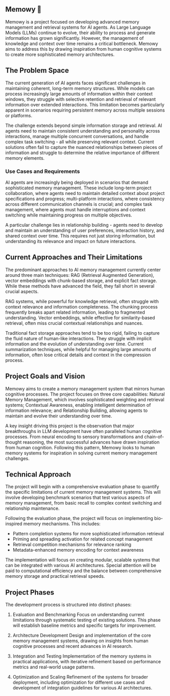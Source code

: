 ## Memowy 💖

Memowy is a project focused on developing advanced memory management and retrieval systems for AI agents. As Large Language Models (LLMs) continue to evolve, their ability to process and generate information has grown significantly. However, the management of knowledge and context over time remains a critical bottleneck. Memowy aims to address this by drawing inspiration from human cognitive systems to create more sophisticated memory architectures.

## The Problem Space

The current generation of AI agents faces significant challenges in maintaining coherent, long-term memory structures. While models can process increasingly large amounts of information within their context windows, they struggle with selective retention and retrieval of relevant information over extended interactions. This limitation becomes particularly apparent in scenarios requiring persistent memory across multiple sessions or platforms.

The challenge extends beyond simple information storage and retrieval. AI agents need to maintain consistent understanding and personality across interactions, manage multiple concurrent conversations, and handle complex task switching - all while preserving relevant context. Current solutions often fail to capture the nuanced relationships between pieces of information and struggle to determine the relative importance of different memory elements.

### Use Cases and Requirements

AI agents are increasingly being deployed in scenarios that demand sophisticated memory management. These include long-term project collaboration, where agents need to maintain detailed context about project specifications and progress; multi-platform interactions, where consistency across different communication channels is crucial; and complex task management, where agents must handle interruptions and context switching while maintaining progress on multiple objectives.

A particular challenge lies in relationship building - agents need to develop and maintain an understanding of user preferences, interaction history, and shared context over time. This requires not just storing information, but understanding its relevance and impact on future interactions.

## Current Approaches and Their Limitations

The predominant approaches to AI memory management currently center around three main techniques: RAG (Retrieval Augmented Generation), vector embeddings with chunk-based storage, and explicit fact storage. While these methods have advanced the field, they fall short in several crucial aspects.

RAG systems, while powerful for knowledge retrieval, often struggle with context relevance and information completeness. The chunking process frequently breaks apart related information, leading to fragmented understanding. Vector embeddings, while effective for similarity-based retrieval, often miss crucial contextual relationships and nuances.

Traditional fact storage approaches tend to be too rigid, failing to capture the fluid nature of human-like interactions. They struggle with implicit information and the evolution of understanding over time. Current summarization techniques, while helpful for managing large amounts of information, often lose critical details and context in the compression process.

## Project Goals and Vision

Memowy aims to create a memory management system that mirrors human cognitive processes. The project focuses on three core capabilities: Natural Memory Management, which involves sophisticated weighting and retrieval systems; Contextual Awareness, enabling intelligent determination of information relevance; and Relationship Building, allowing agents to maintain and evolve their understanding over time.

A key insight driving this project is the observation that major breakthroughs in LLM development have often paralleled human cognitive processes. From neural encoding to sensory transformations and chain-of-thought reasoning, the most successful advances have drawn inspiration from human cognition. Following this pattern, Memowy looks to human memory systems for inspiration in solving current memory management challenges.

## Technical Approach

The project will begin with a comprehensive evaluation phase to quantify the specific limitations of current memory management systems. This will involve developing benchmark scenarios that test various aspects of memory management, from basic recall to complex context switching and relationship maintenance.

Following the evaluation phase, the project will focus on implementing bio-inspired memory mechanisms. This includes:

- Pattern completion systems for more sophisticated information retrieval
- Priming and spreading activation for related concept management
- Retrieval competition mechanisms for relevance ranking
- Metadata-enhanced memory encoding for context awareness

The implementation will focus on creating modular, scalable systems that can be integrated with various AI architectures. Special attention will be paid to computational efficiency and the balance between comprehensive memory storage and practical retrieval speeds.

## Project Phases

The development process is structured into distinct phases:

1. Evaluation and Benchmarking
   Focus on understanding current limitations through systematic testing of existing solutions. This phase will establish baseline metrics and specific targets for improvement.

2. Architecture Development
   Design and implementation of the core memory management systems, drawing on insights from human cognitive processes and recent advances in AI research.

3. Integration and Testing
   Implementation of the memory systems in practical applications, with iterative refinement based on performance metrics and real-world usage patterns.

4. Optimization and Scaling
   Refinement of the systems for broader deployment, including optimization for different use cases and development of integration guidelines for various AI architectures.
